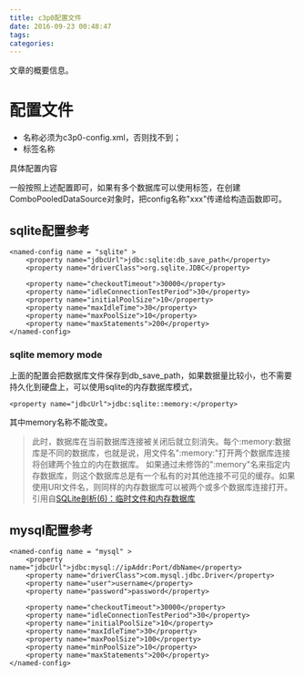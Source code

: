 ```yaml
---
title: c3p0配置文件
date: 2016-09-23 00:48:47
tags:
categories:
---
```

文章的概要信息。
<!-- more -->
# 配置文件
* 名称必须为c3p0-config.xml，否则找不到；
* 标签名称
<c3p0-config>
    <default-config >
        具体配置内容
    </default-config>
</c3p0-config>

一般按照上述配置即可，如果有多个数据库可以使用标签<named-config name = "xxx" >，在创建ComboPooledDataSource对象时，把config名称"xxx"传递给构造函数即可。

## sqlite配置参考
```
<named-config name = "sqlite" >
    <property name="jdbcUrl">jdbc:sqlite:db_save_path</property>
    <property name="driverClass">org.sqlite.JDBC</property>

    <property name="checkoutTimeout">30000</property>
    <property name="idleConnectionTestPeriod">30</property>
    <property name="initialPoolSize">10</property>
    <property name="maxIdleTime">30</property>
    <property name="maxPoolSize">10</property>
    <property name="maxStatements">200</property>
</named-config>
```
### sqlite memory mode
上面的配置会把数据库文件保存到db_save_path，如果数据量比较小，也不需要持久化到硬盘上，可以使用sqlite的内存数据库模式，
```
<property name="jdbcUrl">jdbc:sqlite::memory:</property>
```
其中memory名称不能改变。
> 此时，数据库在当前数据库连接被关闭后就立刻消失。每个:memory:数据库是不同的数据库，也就是说，用文件名":memory:"打开两个数据库连接将创建两个独立的内在数据库。
> 如果通过未修饰的":memory"名来指定内存数据库，则这个数据库总是有一个私有的对其他连接不可见的缓存。如果使用URI文件名，则同样的内存数据库可以被两个或多个数据库连接打开。
> 引用自[SQLite剖析(6)：临时文件和内存数据库](http://blog.csdn.net/kaiwii/article/details/8497506)


## mysql配置参考
```
<named-config name = "mysql" >
    <property name="jdbcUrl">jdbc:mysql://ipAddr:Port/dbName</property>
    <property name="driverClass">com.mysql.jdbc.Driver</property>
    <property name="user">username</property>
    <property name="password">password</property>

    <property name="checkoutTimeout">30000</property>
    <property name="idleConnectionTestPeriod">30</property>
    <property name="initialPoolSize">10</property>
    <property name="maxIdleTime">30</property>
    <property name="maxPoolSize">100</property>
    <property name="minPoolSize">10</property>
    <property name="maxStatements">200</property>
</named-config>
```
